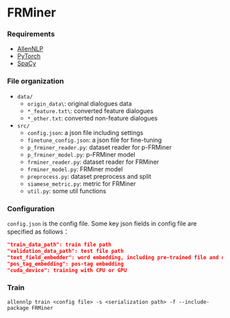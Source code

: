 # FRMiner

### Requirements
- [AllenNLP](https://github.com/allenai/allennlp)
- [PyTorch](https://github.com/pytorch/pytorch)
- [SpaCy](https://spacy.io/)


### File organization
- `data/`
    - `origin_data\`: original dialogues data 
    - `*_feature.txt\`: converted feature dialogues
    - `*_other.txt`: converted non-feature dialogues
- `src/`
    - `config.json`: a json file including settings
    - `finetune_config.json`: a json file for fine-tuning
    - `p_frminer_reader.py`: dataset reader for p-FRMiner
    - `p_frminer_model.py`: p-FRMiner model
    - `frminer_reader.py`: dataset reader for FRMiner
    - `frminer_model.py`: FRMiner model
    - `preprocess.py`: dataset preprocess and split
    - `siamese_metric.py`: metric for FRMiner
    - `util.py`: some util functions


### Configuration
`config.json` is the config file. Some key json fields in config file are specified as follows：

```json
"train_data_path": train file path
"validation_data_path": test file path
"text_field_embedder": word embedding, including pre-trained file and dimension of embedding 
"pos_tag_embedding": pos-tag embedding
"cuda_device": training with CPU or GPU
```

### Train

``allennlp train <config file> -s <serialization path> -f --include-package FRMiner``